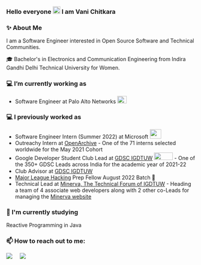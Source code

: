 ### Hello everyone <img src="https://github.com/TheDudeThatCode/TheDudeThatCode/blob/master/Assets/Hi.gif" height="20px" width="20px"> I am Vani Chitkara

### ✨ About Me

I am a Software Engineer interested in Open Source Software and Technical Communities.

🎓 Bachelor's in Electronics and Communication Engineering from Indira Gandhi Delhi Technical University for Women.

### 💻 I’m currently working as

* Software Engineer at Palo Alto Networks <img src="https://companieslogo.com/img/orig/PANW-4618d203.png?t=1647840523" height="20px" width="25px">

### 💻 I previously worked as

* Software Engineer Intern (Summer 2022) at Microsoft <img src="https://cdn-icons-png.flaticon.com/512/732/732221.png" height="25px" width="30px">
* Outreachy Intern at [OpenArchive](https://github.com/OpenArchive) - One of the 71 interns selected worldwide for the May 2021 Cohort
* Google Developer Student Club Lead at [GDSC IGDTUW](https://gdsc.community.dev/indira-gandhi-delhi-technical-university-for-women-delhi/) <img src="https://seeklogo.com/images/G/google-developers-logo-F8BF3155AC-seeklogo.com.png" height="20px" width="50px"> - One of the 350+ GDSC Leads across India for the academic year of 2021-22
* Club Advisor at [GDSC IGDTUW](https://gdsc.community.dev/indira-gandhi-delhi-technical-university-for-women-delhi/) <img src="https://seeklogo.com/images/G/google-developers-logo-F8BF3155AC-seeklogo.com.png" height="15px" width="35px">
* [Major League Hacking](https://fellowship.mlh.io/) Prep Fellow August 2022 Batch 🚀
* Technical Lead at [Minerva, The Technical Forum of IGDTUW](https://github.com/Minerva-2020) - Heading a team of 4 associate web developers along with 2 other co-Leads for managing the [Minerva website](https://minervaforum.in/)

### 🌱 I'm currently studying 
Reactive Programming in Java

### 📫 How to reach out to me:
<p>
<a target="_blank"href="https://twitter.com/VaniChitkara"><img src="https://img.shields.io/badge/twitter-%231DA1F2.svg?&style=for-the-badge&logo=twitter&logoColor=white" /></a>&nbsp;&nbsp;&nbsp;&nbsp;
<a target="_blank"href="https://www.linkedin.com/in/vani-chitkara/"><img src="https://img.shields.io/badge/linkedin-%230077B5.svg?&style=for-the-badge&logo=linkedin&logoColor=white" /></a>&nbsp;&nbsp;&nbsp;&nbsp;
</p>

<!--
**vanichitkara/vanichitkara** is a ✨ _special_ ✨ repository because its `README.md` (this file) appears on your GitHub profile.

Here are some ideas to get you started:

- 🔭 I’m currently working on ...
- 🌱 I’m currently learning ...
- 👯 I’m looking to collaborate on ...
- 🤔 I’m looking for help with ...
- 💬 Ask me about ...
- 📫 How to reach me: ...
- 😄 Pronouns: ...
- ⚡ Fun fact: ...
-->

